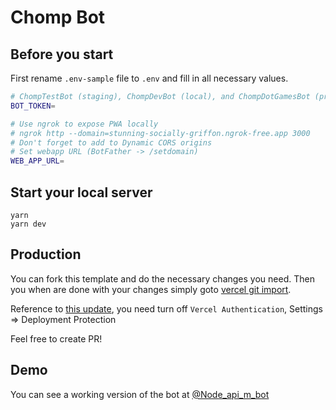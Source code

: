 # Chomp Bot


## Before you start

First rename `.env-sample` file to `.env` and fill in all necessary values.

```sh
# ChompTestBot (staging), ChompDevBot (local), and ChompDotGamesBot (prod) in 1Password
BOT_TOKEN=

# Use ngrok to expose PWA locally
# ngrok http --domain=stunning-socially-griffon.ngrok-free.app 3000
# Don't forget to add to Dynamic CORS origins
# Set webapp URL (BotFather -> /setdomain)
WEB_APP_URL=
```

## Start your local server

```
yarn
yarn dev
```

## Production

You can fork this template and do the necessary changes you need. Then you when are done with your changes simply goto [vercel git import](https://vercel.com/import/git).

Reference to [this update](https://vercel.com/docs/security/deployment-protection#migrating-to-standard-protection), you need turn off `Vercel Authentication`, Settings => Deployment Protection

Feel free to create PR!

## Demo

You can see a working version of the bot at [@Node_api_m_bot](https://t.me/Node_api_m_bot)
